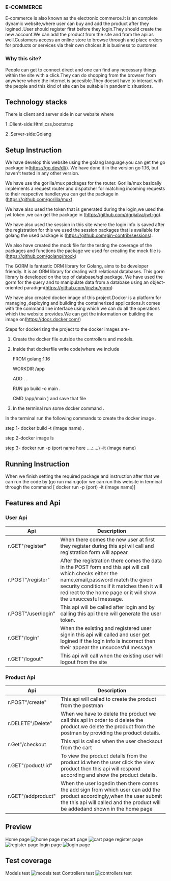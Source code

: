 ### E-COMMERCE
E-commerce is also known as the electronic commerce.It is an  complete dynamic website,where user can buy and add the product after they logined .User should register first before they login.They should create the new account.We can add the product from the site and from the api as well.Customers access an online store to browse through and place orders for products or services via their own choices.It is business to customer.
### Why this site?
 People can get to connect direct  and one can find any necessary things within the site with a click.They can do shopping from the browser from anywhere where the internet is accesible.They doesnt have to interact with the people and this kind of  site  can be suitable in pandemic situations.
## Technology stacks
There is client and server side in our website where 
 
 1 .Client-side:Html,css,bootstrap

2 .Server-side:Golang



## Setup Instruction
We have develop this website using the golang language.you can get the go package in(https://go.dev/dl/). We have done it in the version go 1.16, but  haven't tested in any other version.

 We have  use the gorilla/mux packages for the router. Gorilla/mux basically implements a request router and dispatcher for matching incoming requests to their respective handler.you can get the package in (https://github.com/gorilla/mux).
 
 We have also used the token that is generated during the login,we used the jwt token ,we can get the package in (https://github.com/dgrijalva/jwt-go).

 We have also used the session in this site where the login info is saved after the registration for this we used the session packages that is available for golang the used package is (https://github.com/gin-contrib/sessions).


 We also have created the mock file for the testing the coverage of the packages and functions the package we used for creating the mock file is (https://github.com/golang/mock)

The GORM is fantastic ORM library for Golang, aims to be developer friendly. It is an ORM library for dealing with relational databases. This gorm library is developed on the top of database/sql package. We have used the gorm for the query and to  manipulate data from a database using an object-oriented paradigm(https://github.com/jinzhu/gorm)

We have also created docker image of this project.Docker is a platform for managing ,deploying and building the containerized applications.It comes with the command line interface using which we can do all the operations which the website provides.We can get the information on building the image on(https://docs.docker.com/)

Steps for dockerizing the project to the docker images are-

1. Create the docker file outside the controllers and models.
2. Inside that dockerfile write code(where we include 

   FROM golang:1.16 

    WORKDIR /app 

    ADD . .

   RUN go build -o main .

   CMD /app/main
) and save that file

3. In the terminal run some  docker command .

In the terminal run the following commands to create the docker image .
 
 step 1-  docker build -t (image name) .
 
 step 2-docker image ls
 
 step 3- docker run -p (port name here ....:....) -it (image name)


## Running Instruction

When we finish setting the required package and instruction after that we can run the code by (go run main.go)or 
we can run this website in terminal through the command [ docker run -p (port) -it (image name)]
 
 ## Features and  Api
 ### User Api
| Api  |Description 
|---|---
|r.GET"/register"  |When there comes the new user  at first they register during this api wil call and registration form will appear 
|r.POST"/register"|After the registration there comes the data in the POST form and this api will call which checks either the name,email,password match the given security conditions if it matches then it will redirect to the home page or it will show the unsuccesful message.
|r.POST"/user/login"|This api will be called after login and by calling this api there will generate the user token. 
|r.GET"/login" |When the existing and registered user signin this api will called and user get logined if the login info is incorrect then their appear the unsuccesful message.
|r.GET"/logout"  |This api will call when the existing user will logout from  the site  


### Product Api

| Api   |Description   |   
|---|---
|r.POST"/create"   | This api will called to create the product from the postman | 
|r.DELETE"/Delete"   | When we have to delete the product we call this api in order to d delete the product.we delete the product from the postman by providing the product details. |   
|r.Get"/checkout| This api is called when the user checksout from the cart 
|r.GET"/poduct/:id"|To view the product details from the product id.when the user click the view product then this api will respond according and show the product details.
|r.GET"/addproduct"|When the user logedin then there comes the add sign from which user can add the product accordingly,when the user submit the this api will called and the product will be addedand shown in the home page





## Preview

Home page
![home page](/ecommerce_image/home.png)
mycart page
![cart page](/ecommerce_image/mycart.png)
register page
![register page](/ecommerce_image/register.png)
login page
![login page](/ecommerce_image/login.png)


## Test coverage

Models  test 
![models test](/ecommerce_image/modelstest.png)
Controllers test
![controllers test](/ecommerce_image/contrtest.png)
